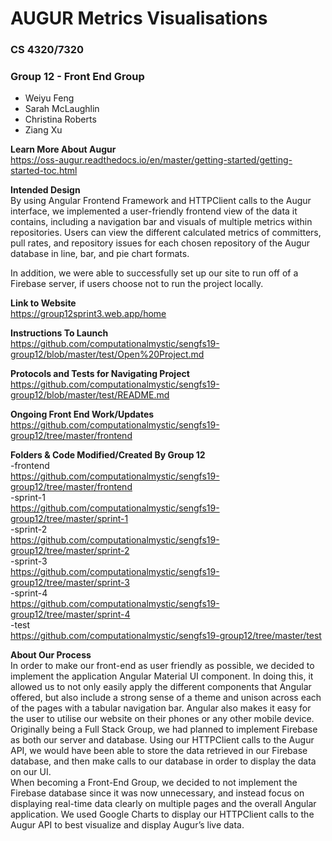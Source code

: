 # AUGUR Metrics Visualisations
### CS 4320/7320
### Group 12 - Front End Group
 - Weiyu Feng
 - Sarah McLaughlin
 - Christina Roberts
 - Ziang Xu 
 
 **Learn More About Augur**  
 https://oss-augur.readthedocs.io/en/master/getting-started/getting-started-toc.html
 

**Intended Design**  
By using Angular Frontend Framework and HTTPClient calls to the Augur interface, we implemented a user-friendly frontend view of the data it contains, including a navigation bar and visuals of multiple metrics within repositories. Users can view the different calculated metrics of committers, pull rates, and repository issues for each chosen repository of the Augur database in line, bar, and pie chart formats.

In addition, we were able to successfully set up our site to run off of a Firebase server, if users choose not to run the project locally.

 **Link to Website**  
 https://group12sprint3.web.app/home

**Instructions To Launch**  
https://github.com/computationalmystic/sengfs19-group12/blob/master/test/Open%20Project.md

**Protocols and Tests for Navigating Project**  
   https://github.com/computationalmystic/sengfs19-group12/blob/master/test/README.md

**Ongoing Front End Work/Updates**  
   https://github.com/computationalmystic/sengfs19-group12/tree/master/frontend 
   
**Folders & Code Modified/Created By Group 12**  
-frontend  
https://github.com/computationalmystic/sengfs19-group12/tree/master/frontend  
-sprint-1  
https://github.com/computationalmystic/sengfs19-group12/tree/master/sprint-1  
-sprint-2  
https://github.com/computationalmystic/sengfs19-group12/tree/master/sprint-2  
-sprint-3  
https://github.com/computationalmystic/sengfs19-group12/tree/master/sprint-3  
-sprint-4  
https://github.com/computationalmystic/sengfs19-group12/tree/master/sprint-4  
-test  
https://github.com/computationalmystic/sengfs19-group12/tree/master/test  




   
**About Our Process**  
In order to make our front-end as user friendly as possible, we decided to implement the application Angular Material UI component. In doing this, it allowed us to not only easily apply the different components that Angular offered, but also include a strong sense of a theme and unison across each of the pages with a tabular navigation bar. Angular also makes it easy for the user to utilise our website on their phones or any other mobile device.  
Originally being a Full Stack Group, we had planned to implement Firebase as both our server and database. Using our HTTPClient calls to the Augur API, we would have been able to store the data retrieved in our Firebase database, and then make calls to our database in order to display the data on our UI.  
When becoming a Front-End Group, we decided to not implement the Firebase database since it was now unnecessary, and instead focus on displaying real-time data clearly on multiple pages and the overall Angular application. We used Google Charts to display our HTTPClient calls to the Augur API to best visualize and display Augur’s live data.
  
   

